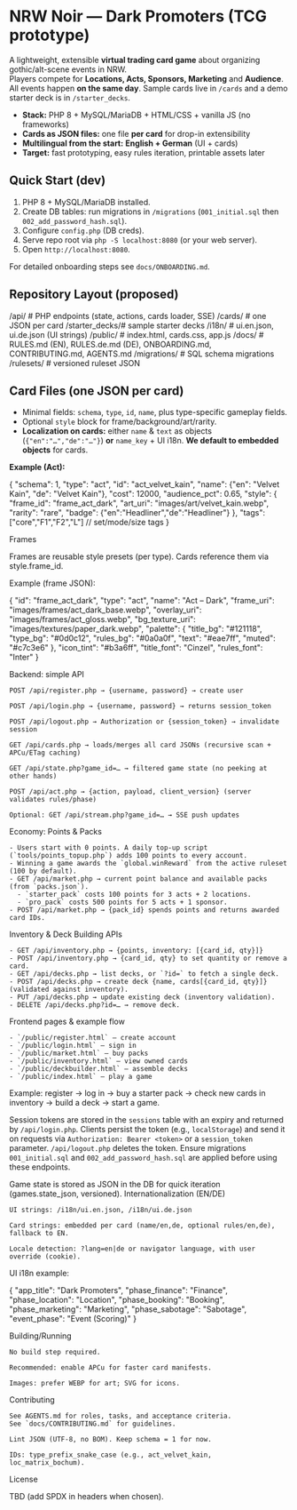 # NRW Noir — Dark Promoters (TCG prototype)

A lightweight, extensible **virtual trading card game** about organizing gothic/alt-scene events in NRW.  
Players compete for **Locations, Acts, Sponsors, Marketing** and **Audience**. All events happen **on the same day**. Sample cards live in `/cards` and a demo starter deck is in `/starter_decks`.

- **Stack:** PHP 8 + MySQL/MariaDB + HTML/CSS + vanilla JS (no frameworks)
- **Cards as JSON files:** one file **per card** for drop-in extensibility
- **Multilingual from the start:** **English + German** (UI + cards)
- **Target:** fast prototyping, easy rules iteration, printable assets later

## Quick Start (dev)
1. PHP 8 + MySQL/MariaDB installed.
2. Create DB tables: run migrations in `/migrations` (`001_initial.sql` then `002_add_password_hash.sql`).
3. Configure `config.php` (DB creds).
4. Serve repo root via `php -S localhost:8080` (or your web server).
5. Open `http://localhost:8080`.

For detailed onboarding steps see `docs/ONBOARDING.md`.

## Repository Layout (proposed)

/api/          # PHP endpoints (state, actions, cards loader, SSE)
/cards/        # one JSON per card
/starter_decks/# sample starter decks
/i18n/        # ui.en.json, ui.de.json (UI strings)
/public/       # index.html, cards.css, app.js
/docs/         # RULES.md (EN), RULES.de.md (DE), ONBOARDING.md, CONTRIBUTING.md, AGENTS.md
/migrations/   # SQL schema migrations
/rulesets/     # versioned ruleset JSON


## Card Files (one JSON per card)
- Minimal fields: `schema`, `type`, `id`, `name`, plus type-specific gameplay fields.
- Optional `style` block for frame/background/art/rarity.
- **Localization on cards:** either `name` & `text` as objects (`{"en":"…","de":"…"}`) **or** `name_key` + UI i18n. **We default to embedded objects** for cards.

**Example (Act):**

{
  "schema": 1,
  "type": "act",
  "id": "act_velvet_kain",
  "name": {"en": "Velvet Kain", "de": "Velvet Kain"},
  "cost": 12000,
  "audience_pct": 0.65,
  "style": {
    "frame_id": "frame_act_dark",
    "art_uri": "images/art/velvet_kain.webp",
    "rarity": "rare",
    "badge": {"en":"Headliner","de":"Headliner"}
  },
  "tags": ["core","F1","F2","L"]  // set/mode/size tags
}

Frames

Frames are reusable style presets (per type). Cards reference them via style.frame_id.

Example (frame JSON):

{
  "id": "frame_act_dark",
  "type": "act",
  "name": "Act – Dark",
  "frame_uri": "images/frames/act_dark_base.webp",
  "overlay_uri": "images/frames/act_gloss.webp",
  "bg_texture_uri": "images/textures/paper_dark.webp",
  "palette": {
    "title_bg": "#121118",
    "type_bg": "#0d0c12",
    "rules_bg": "#0a0a0f",
    "text": "#eae7ff",
    "muted": "#c7c3e6"
  },
  "icon_tint": "#b3a6ff",
  "title_font": "Cinzel",
  "rules_font": "Inter"
}

Backend: simple API

    POST /api/register.php → {username, password} → create user

    POST /api/login.php → {username, password} → returns session_token

    POST /api/logout.php → Authorization or {session_token} → invalidate session

    GET /api/cards.php → loads/merges all card JSONs (recursive scan + APCu/ETag caching)

    GET /api/state.php?game_id=… → filtered game state (no peeking at other hands)

    POST /api/act.php → {action, payload, client_version} (server validates rules/phase)

    Optional: GET /api/stream.php?game_id=… → SSE push updates

Economy: Points & Packs

    - Users start with 0 points. A daily top-up script (`tools/points_topup.php`) adds 100 points to every account.
    - Winning a game awards the `global.winReward` from the active ruleset (100 by default).
    - GET /api/market.php → current point balance and available packs (from `packs.json`).
      - `starter_pack` costs 100 points for 3 acts + 2 locations.
      - `pro_pack` costs 500 points for 5 acts + 1 sponsor.
    - POST /api/market.php → {pack_id} spends points and returns awarded card IDs.

Inventory & Deck Building APIs

    - GET /api/inventory.php → {points, inventory: [{card_id, qty}]}
    - POST /api/inventory.php → {card_id, qty} to set quantity or remove a card.
    - GET /api/decks.php → list decks, or `?id=` to fetch a single deck.
    - POST /api/decks.php → create deck {name, cards[{card_id, qty}]} (validated against inventory).
    - PUT /api/decks.php → update existing deck (inventory validation).
    - DELETE /api/decks.php?id=… → remove deck.

Frontend pages & example flow

    - `/public/register.html` – create account
    - `/public/login.html` – sign in
    - `/public/market.html` – buy packs
    - `/public/inventory.html` – view owned cards
    - `/public/deckbuilder.html` – assemble decks
    - `/public/index.html` – play a game

  Example: register → log in → buy a starter pack → check new cards in inventory → build a deck → start a game.

Session tokens are stored in the `sessions` table with an expiry and returned by `/api/login.php`. Clients persist the token (e.g., `localStorage`) and send it on requests via `Authorization: Bearer <token>` or a `session_token` parameter. `/api/logout.php` deletes the token. Ensure migrations `001_initial.sql` and `002_add_password_hash.sql` are applied before using these endpoints.

Game state is stored as JSON in the DB for quick iteration (games.state_json, versioned).
Internationalization (EN/DE)

    UI strings: /i18n/ui.en.json, /i18n/ui.de.json

    Card strings: embedded per card (name/en,de, optional rules/en,de), fallback to EN.

    Locale detection: ?lang=en|de or navigator language, with user override (cookie).

UI i18n example:

{
  "app_title": "Dark Promoters",
  "phase_finance": "Finance",
  "phase_location": "Location",
  "phase_booking": "Booking",
  "phase_marketing": "Marketing",
  "phase_sabotage": "Sabotage",
  "event_phase": "Event (Scoring)"
}

Building/Running

    No build step required.

    Recommended: enable APCu for faster card manifests.

    Images: prefer WEBP for art; SVG for icons.

Contributing

    See AGENTS.md for roles, tasks, and acceptance criteria.
    See `docs/CONTRIBUTING.md` for guidelines.

    Lint JSON (UTF-8, no BOM). Keep schema = 1 for now.

    IDs: type_prefix_snake_case (e.g., act_velvet_kain, loc_matrix_bochum).

License

TBD (add SPDX in headers when chosen).
